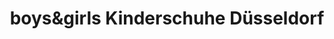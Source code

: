 ---
title: "boys&girls Kinderschuhe Düsseldorf"
url: /duesseldorf/boysundgirls-kinderschuhe-duesseldorf/
shop: Schuhe
---